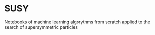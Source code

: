 # SUSY

Notebooks of machine learning algorythms from scratch applied to the search of supersymmetric particles.
